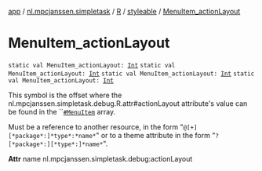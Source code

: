 [app](../../../index.md) / [nl.mpcjanssen.simpletask](../../index.md) / [R](../index.md) / [styleable](index.md) / [MenuItem_actionLayout](.)

# MenuItem_actionLayout

`static val MenuItem_actionLayout: `[`Int`](https://kotlinlang.org/api/latest/jvm/stdlib/kotlin/-int/index.html)
`static val MenuItem_actionLayout: `[`Int`](https://kotlinlang.org/api/latest/jvm/stdlib/kotlin/-int/index.html)
`static val MenuItem_actionLayout: `[`Int`](https://kotlinlang.org/api/latest/jvm/stdlib/kotlin/-int/index.html)
`static val MenuItem_actionLayout: `[`Int`](https://kotlinlang.org/api/latest/jvm/stdlib/kotlin/-int/index.html)

This symbol is the offset where the nl.mpcjanssen.simpletask.debug.R.attr#actionLayout attribute's value can be found in the ``[`#MenuItem`](-menu-item.md) array.

Must be a reference to another resource, in the form "`@[+][*package*:]*type*:*name*`" or to a theme attribute in the form "`?[*package*:][*type*:]*name*`".

**Attr**
name nl.mpcjanssen.simpletask.debug:actionLayout

